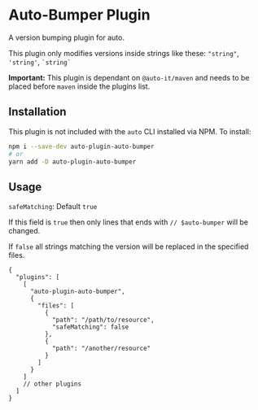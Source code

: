 # Auto-Bumper Plugin

A version bumping plugin for auto.

This plugin only modifies versions inside strings like these:
`"string"`, `'string'`, `` `string` ``

**Important:** This plugin is dependant on `@auto-it/maven` and needs to be placed before `maven` inside the plugins list.

## Installation

This plugin is not included with the `auto` CLI installed via NPM. To install:

```bash
npm i --save-dev auto-plugin-auto-bumper
# or
yarn add -D auto-plugin-auto-bumper
```

## Usage

`safeMatching`: Default `true`

If this field is `true` then only lines that ends with `// $auto-bumper` will be changed.

If `false` all strings matching the version will be replaced in the specified files.


```jsonc
{
  "plugins": [
    [
      "auto-plugin-auto-bumper",
      {
        "files": [
          {
            "path": "/path/to/resource",
            "safeMatching": false
          },
          {
            "path": "/another/resource"
          }
        ]
      }
    ]
    // other plugins
  ]
}
```
